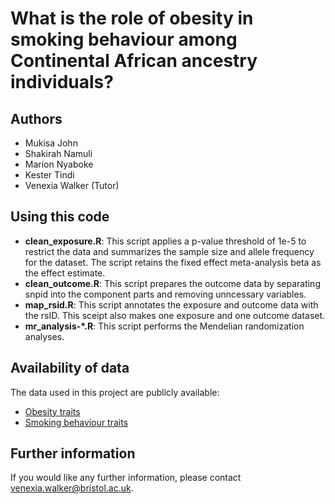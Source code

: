 # What is the role of obesity in smoking behaviour among Continental African ancestry individuals? 

## Authors

- Mukisa John
- Shakirah Namuli
- Marion Nyaboke
- Kester Tindi
- Venexia Walker (Tutor)

## Using this code

- **clean_exposure.R**: This script applies a p-value threshold of 1e-5 to restrict the data and summarizes the sample size and allele frequency for the dataset. The script retains the fixed effect meta-analysis beta as the effect estimate.
- **clean_outcome.R**: This script prepares the outcome data by separating snpid into the component parts and removing unncessary variables.
- **map_rsid.R**: This script annotates the exposure and outcome data with the rsID. This sceipt also makes one exposure and one outcome dataset.
- **mr_analysis-*.R**: This script performs the Mendelian randomization analyses.

## Availability of data

The data used in this project are publicly available:
- [Obesity traits](https://www.ebi.ac.uk/gwas/publications/31675503)
- [Smoking behaviour traits](https://www.ebi.ac.uk/gwas/publications/36335192)

## Further information

If you would like any further information, please contact venexia.walker@bristol.ac.uk.
